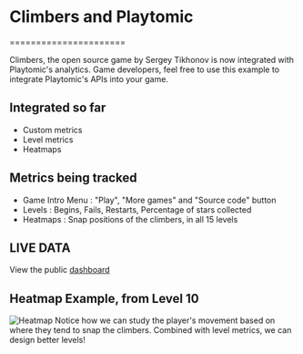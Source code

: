 # Climbers and Playtomic
======================

Climbers, the open source game by Sergey Tikhonov is now integrated with Playtomic's analytics. Game developers, feel free to use this example to integrate Playtomic's APIs into your game.

## Integrated so far
- Custom metrics
- Level metrics
- Heatmaps

## Metrics being tracked
- Game Intro Menu : "Play", "More games" and "Source code" button
- Levels : Begins, Fails, Restarts, Percentage of stars collected
- Heatmaps : Snap positions of the climbers, in all 15 levels

## LIVE DATA
View the public [dashboard][1]

## Heatmap Example, from Level 10
![Heatmap](http://i.imgur.com/URxHF.png)
Notice how we can study the player's movement based on where they tend to snap the climbers. Combined with level metrics, we can design better levels!

[1]: http://playtomic.com/dashboard/overview/5139
[2]: http://haqu.net/